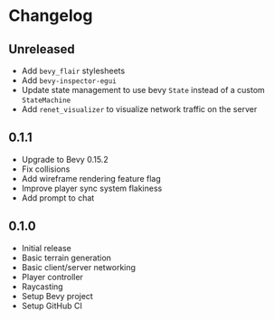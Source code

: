 # Changelog

## Unreleased

- Add `bevy_flair` stylesheets
- Add `bevy-inspector-egui`
- Update state management to use bevy `State` instead of a custom `StateMachine`
- Add `renet_visualizer` to visualize network traffic on the server

## 0.1.1

- Upgrade to Bevy 0.15.2
- Fix collisions
- Add wireframe rendering feature flag
- Improve player sync system flakiness
- Add prompt to chat

## 0.1.0

- Initial release
- Basic terrain generation
- Basic client/server networking
- Player controller
- Raycasting
- Setup Bevy project
- Setup GitHub CI
